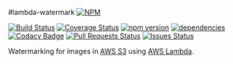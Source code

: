 #lambda-watermark
[![NPM](https://nodei.co/npm/lambda-watermark.png?downloads=true&downloadRank=true&stars=true)](https://npmjs.com/package/lambda-watermark)

[![Build Status](https://travis-ci.org/prestonvanloon/lambda-watermark.svg)](https://travis-ci.org/prestonvanloon/lambda-watermark)
[![Coverage Status](https://coveralls.io/repos/prestonvanloon/lambda-watermark/badge.svg?branch=master&service=github)](https://coveralls.io/github/prestonvanloon/lambda-watermark?branch=master)
[![npm version](https://badge.fury.io/js/lambda-watermark.svg)](http://badge.fury.io/js/lambda-watermark)
[![dependencies](https://david-dm.org/prestonvanloon/lambda-watermark.svg)](https://david-dm.org/prestonvanloon/lambda-watermark)
[![Codacy Badge](https://www.codacy.com/project/badge/6d849756debb42198b492562991a5d01)](https://www.codacy.com/app/preston/lambda-watermark)
[![Pull Requests Status](http://issuestats.com/github/prestonvanloon/lambda-watermark/badge/pr?style=flat)](http://issuestats.com/github/prestonvanloon/lambda-watermark/badge/pr?style=flat)
[![Issues Status](http://issuestats.com/github/prestonvanloon/lambda-watermark/badge/issue?style=flat)](http://issuestats.com/github/prestonvanloon/lambda-watermark/badge/issue?style=flat)



Watermarking for images in [AWS S3](http://aws.amazon.com/s3/) using [AWS Lambda](http://aws.amazon.com/lambda/).
